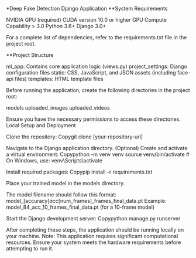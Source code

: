 *Deep Fake Detection Django Application
**System Requirements

NVIDIA GPU (required)
CUDA version 10.0 or higher
GPU Compute Capability > 3.0
Python 3.6+
Django 3.0+

For a complete list of dependencies, refer to the requirements.txt file in the project root.

**Project Structure

ml_app: Contains core application logic (views.py)
project_settings: Django configuration files
static: CSS, JavaScript, and JSON assets (including face-api files)
templates: HTML template files

Before running the application, create the following directories in the project root:

models
uploaded_images
uploaded_videos

Ensure you have the necessary permissions to access these directories.
Local Setup and Deployment

Clone the repository:
Copygit clone [your-repository-url]

Navigate to the Django application directory.
(Optional) Create and activate a virtual environment:
Copypython -m venv venv
source venv/bin/activate  # On Windows, use: venv\Scripts\activate

Install required packages:
Copypip install -r requirements.txt

Place your trained model in the models directory.

The model filename should follow this format: model_[accuracy]_acc_[num_frames]_frames_final_data.pt
Example: model_84_acc_10_frames_final_data.pt (for a 10-frame model)


Start the Django development server:
Copypython manage.py runserver


After completing these steps, the application should be running locally on your machine.
Note: This application requires significant computational resources. Ensure your system meets the hardware requirements before attempting to run it.
